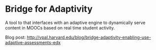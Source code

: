 # Bridge for Adaptivity

A tool to that interfaces with an adaptive engine to dynamically serve content in MOOCs based on real time student activity.

Blog post: http://vpal.harvard.edu/blog/bridge-adaptivity-enabling-use-adaptive-assessments-edx
